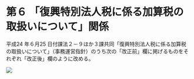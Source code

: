 # 第６ 「復興特別法人税に係る加算税の取扱いについて」関係

平成24 年６月25 日付課法２－９ほか３課共同「復興特別法人税に係る加算税の取扱いについて」（事務運営指針）のうち次の「改正前」欄に掲げるものをそれぞれ「改正後」欄のように改める。

![](https://www.nta.go.jp/tmp/f8fd55cf-e5fd-49c4-983c-5c489551d003/images/d4f8978bd221af47543b84b829f021ab964c0149a0881b657ef74a6ea855388a.jpg)